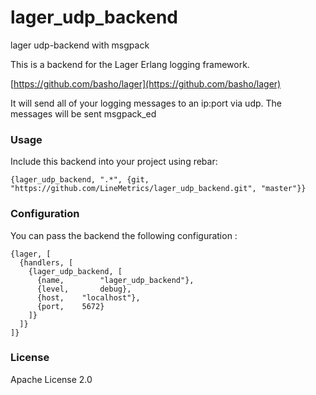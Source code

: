 lager_udp_backend
=================

lager udp-backend with msgpack 

This is a backend for the Lager Erlang logging framework.

[https://github.com/basho/lager](https://github.com/basho/lager)

It will send all of your logging messages to an ip:port via udp. The messages will be sent msgpack_ed

### Usage

Include this backend into your project using rebar:

    {lager_udp_backend, ".*", {git, "https://github.com/LineMetrics/lager_udp_backend.git", "master"}}

### Configuration

You can pass the backend the following configuration :

    {lager, [
      {handlers, [
        {lager_udp_backend, [
          {name,        "lager_udp_backend"},
          {level,       debug},
          {host,    "localhost"},
          {port,    5672}
        ]}
      ]}
    ]}

### License
Apache License 2.0
